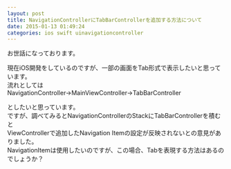 ```yaml
---
layout: post
title: NavigationControllerにTabBarControllerを追加する方法について
date: 2015-01-13 01:49:24
categories: ios swift uinavigationcontroller
---
```

<p>お世話になっております。</p>

<p>現在iOS開発をしているのですが、一部の画面をTab形式で表示したいと思っています。<br>
流れとしては<br>
NavigationController->MainViewController->TabBarController</p>

<p>としたいと思っています。<br>
ですが、調べてみるとNavigationControllerのStackにTabBarControllerを積むと<br>
ViewControllerで追加したNavigation Itemの設定が反映されないとの意見がありました。<br>
NavigationItemは使用したいのですが、この場合、Tabを表現する方法はあるのでしょうか？</p>
